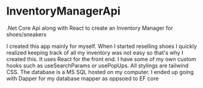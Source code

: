 # InventoryManagerApi
.Net Core Api along with React to create an Inventory Manager for shoes/sneakers

I created this app mainly for myself. When I started reselling shoes I quickly realized keeping track of all my inventory was not easy so that's why I created this.
It uses React for the front end. I have some of my own custom hooks such as useSearchParams or usePopUps. All stylings are tailwind CSS. 
The database is a MS SQL hosted on my computer. I ended up going with Dapper for my database mapper as oppsoed to EF core
